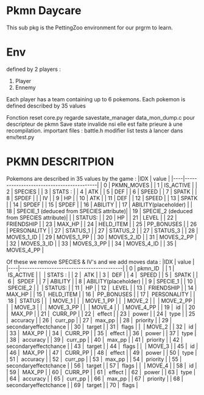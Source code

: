 # Pkmn Daycare

This sub pkg is the PettingZoo environment for our prgrm to learn.

# Env
defined by 2 players :
1. Player
2. Ennemy

Each player has a team containing up to 6 pokemons.
Each pokemon is defined described by 35 values 

Fonction reset core.py
regarde savestate_manager
data_mon_dump.c pour descripteur de pkmn
Save state invalide nsi elle est faite prieure à une recompilation.
important files : battle.h
modifier list tests à lancer dans env/test.py

# PKMN DESCRITPION
Pokemons are described in 35 values by the game : 
|IDX | value                                    |
|----|------------------------------------------|
| 0  | PKMN_MOVES                               | 
| 1  | IS_ACTIVE                                | 
| 2  | SPECIES                                  | 
| 3  | STATS :                                  |
| 4  |   ATK                                    | 
| 5  |   DEF                                    | 
| 6  |   SPEED                                  | 
| 7  |   SPATK                                  | 
| 8  |   SPDEF                                  | 
|    | IV                                       |
| 9  |   HP                                     | 
| 10 |   ATK                                    | 
| 11 |   DEF                                    | 
| 12 |   SPEED                                  | 
| 13 |   SPATK                                  | 
| 14 |   SPDEF                                  | 
| 15 |   SPDEF                                  | 
| 16 | ABILITY                                  | 
| 17 | ABILITY(placeholder)                     | 
| 18 | SPECIE_1 (deduced from SPECIES attribute)| 
| 19 | SPECIE_2 (deduced from SPECIES attribute)| 
|    | STATUS:                                  | 
| 20 |   HP                                     | 
| 21 |   LEVEL                                  | 
| 22 |   FRIENDSHIP                             | 
| 23 |   MAX_HP                                 | 
| 24 |   HELD_ITEM                              | 
| 25 |   PP_BONUSES                             |
| 26 |   PERSONALITY                            | 
| 27 |   STATUS_1                               | 
| 27 |   STATUS_2                               | 
| 27 |   STATUS_3                               | 
| 28 | MOVES_1_ID                               | 
| 29 | MOVES_1_PP                               | 
| 30 | MOVES_2_ID                               | 
| 31 | MOVES_2_PP                               | 
| 32 | MOVES_3_ID                               | 
| 33 | MOVES_3_PP                               | 
| 34 | MOVES_4_ID                               | 
| 35 | MOVES_4_PP                               | 

                          










                          
Of these we remove SPECIES & IV's and we add moves data : 
|IDX | value                                    |
|----|------------------------------------------|
| 0  | pkmn_ID                                  |
| 1  | IS_ACTIVE                                |
|    | STATS :                                  |
| 2  |   ATK                                    |
| 3  |   DEF                                    |
| 4  |   SPEED                                  |
| 5  |   SPATK                                  |
| 6  |   SPDEF                                  |
| 7  | ABILITY                                  |
| 8  | ABILITY(placeholder)                     |
| 9  | SPECIE_1                                 |
| 10 | SPECIE_2                                 |
|    | STATUS:                                  |
| 11 |   HP                                     |
| 12 |   LEVEL                                  |
| 13 |   FRIENDSHIP                             |
| 14 |   MAX_HP                                 |
| 15 |   HELD_ITEM                              |
| 16 |   PP_BONUSES                             |
| 17 |   PERSONALITY                            |
| 18 |   STATUS                                 |
|    | MOVE_1                                   |
|    | MOVE_1_PP                                   |
|    | MOVE_2                                   |
|    | MOVE_2_PP                                   |
|    | MOVE_3                                   |
|    | MOVE_3_PP                                   |
|    | MOVE_4                                   |
|    | MOVE_4_PP                                   |
| 19 |   id                                     |
| 20 |   MAX_PP                                 |
| 21 |   CURR_PP                                |
| 22 |   effect                                 |
| 23 |   power                                  |
| 24 |   type                                   |
| 25 |   accuracy                               |
| 26 |   curr_pp                                |
| 27 |   max_pp                                 |
| 28 |   priority                               |
| 29 |   secondaryeffectchance                  |
| 30 |   target                                 |
| 31 |   flags                                  |
|    | MOVE_2                                   |
| 32 |   id                                     |
| 33 |   MAX_PP                                 |
| 34 |   CURR_PP                                |
| 35 |   effect                                 |
| 36 |   power                                  |
| 37 |   type                                   |
| 38 |   accuracy                               |
| 39 |   curr_pp                                |
| 40 |   max_pp                                 |
| 41 |   priority                               |
| 42 |   secondaryeffectchance                  |
| 43 |   target                                 |
| 44 |   flags                                  |
|    | MOVE_3                                   |
| 45 |   id                                     |
| 46 |   MAX_PP                                 |
| 47 |   CURR_PP                                |
| 48 |   effect                                 |
| 49 |   power                                  |
| 50 |   type                                   |
| 51 |   accuracy                               |
| 52 |   curr_pp                                |
| 53 |   max_pp                                 |
| 54 |   priority                               |
| 55 |   secondaryeffectchance                  |
| 56 |   target                                 |
| 57 |   flags                                  |
|    | MOVE_4                                   |
| 58 |   id                                     |
| 59 |   MAX_PP                                 |
| 60 |   CURR_PP                                |
| 61 |   effect                                 |
| 62 |   power                                  |
| 63 |   type                                   |
| 64 |   accuracy                               |
| 65 |   curr_pp                                |
| 66 |   max_pp                                 |
| 67 |   priority                               |
| 68 |   secondaryeffectchance                  |
| 69 |   target                                 |
| 70 |   flags                                  |

